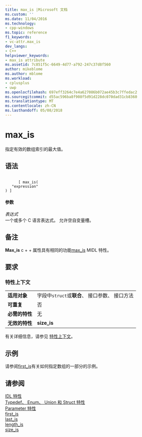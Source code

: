 ```yaml
---
title: max_is |Microsoft 文档
ms.custom: ''
ms.date: 11/04/2016
ms.technology:
- cpp-windows
ms.topic: reference
f1_keywords:
- vc-attr.max_is
dev_langs:
- C++
helpviewer_keywords:
- max_is attribute
ms.assetid: 7c851f5c-6649-4d77-a792-247c37d8f560
author: mikeblome
ms.author: mblome
ms.workload:
- cplusplus
- uwp
ms.openlocfilehash: 697eff3264c7e4a627086b072ae45b3c7ffedac2
ms.sourcegitcommit: d55ac596ba8f908f5d91d228dc070dad31cb8360
ms.translationtype: MT
ms.contentlocale: zh-CN
ms.lasthandoff: 05/08/2018
---
```

# <a name="maxis"></a>max_is
指定有效的数组索引的最大值。  
  
## <a name="syntax"></a>语法  
  
```  
  
      [ max_is(  
   "expression"  
) ]  
```  
  
#### <a name="parameters"></a>参数  
 *表达式*  
 一个或多个 C 语言表达式。 允许空自变量槽。  
  
## <a name="remarks"></a>备注  
 **Max_is** c + + 属性具有相同的功能[max_is](http://msdn.microsoft.com/library/windows/desktop/aa367074) MIDL 特性。  
  
## <a name="requirements"></a>要求  
  
### <a name="attribute-context"></a>特性上下文  
  
|||  
|-|-|  
|**适用对象**|字段中`struct`或**联合**、 接口参数、 接口方法|  
|**可重复**|否|  
|**必需的特性**|无|  
|**无效的特性**|**size_is**|  
  
 有关详细信息，请参见 [特性上下文](../windows/attribute-contexts.md)。  
  
## <a name="example"></a>示例  
 请参阅[first_is](../windows/first-is.md)有关如何指定数组的一部分的示例。  
  
## <a name="see-also"></a>请参阅  
 [IDL 特性](../windows/idl-attributes.md)   
 [Typedef、 Enum、 Union 和 Struct 特性](../windows/typedef-enum-union-and-struct-attributes.md)   
 [Parameter 特性](../windows/parameter-attributes.md)   
 [first_is](../windows/first-is.md)   
 [last_is](../windows/last-is.md)   
 [length_is](../windows/length-is.md)   
 [size_is](../windows/size-is.md)   

